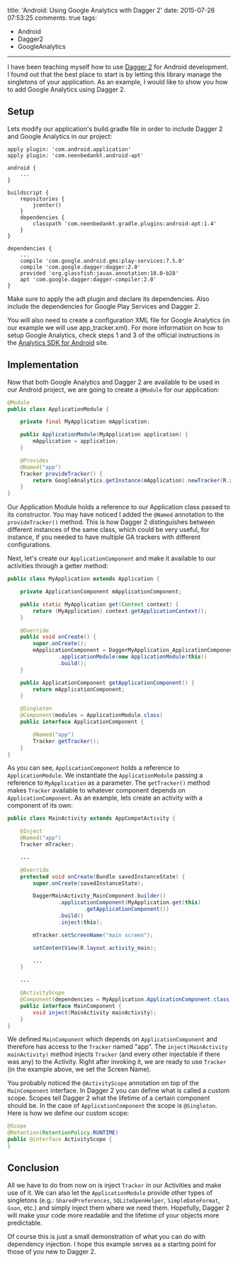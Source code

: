 title: 'Android: Using Google Analytics with Dagger 2'
date: 2015-07-26 07:53:25
comments: true
tags:
- Android
- Dagger2
- GoogleAnalytics
---
I have been teaching myself how to use [Dagger 2](http://google.github.io/dagger/) for Android development. I found out that the best place to start is by letting this library manage the singletons of your application. As an example, I would like to show you how to add Google Analytics using Dagger 2.

Setup
------------

Lets modify our application's build.gradle file in order to include Dagger 2 and Google Analytics in our project:

```Gradle
apply plugin: 'com.android.application'
apply plugin: 'com.neenbedankt.android-apt'

android {
    ...
}

buildscript {
    repositories {
        jcenter()
    }
    dependencies {
        classpath 'com.neenbedankt.gradle.plugins:android-apt:1.4'
    }
}

dependencies {
    ...
    compile 'com.google.android.gms:play-services:7.5.0'
    compile 'com.google.dagger:dagger:2.0'
    provided 'org.glassfish:javax.annotation:10.0-b28'
    apt 'com.google.dagger:dagger-compiler:2.0'
}
```

Make sure to apply the adt plugin and declare its dependencies. Also include the dependencies for Google Play Services and Dagger 2.

You will also need to create a configuration XML file for Google Analytics (in our example we will use app_tracker.xml). For more information on how to setup Google Analytics, check steps 1 and 3 of the official instructions in the [Analytics SDK for Android](https://developers.google.com/analytics/devguides/collection/android/v4/) site.

Implementation
--------------

Now that both Google Analytics and Dagger 2 are available to be used in our Android project, we are going to create a `@Module` for our application:

```Java
@Module
public class ApplicationModule {

    private final MyApplication mApplication;

    public ApplicationModule(MyApplication application) {
        mApplication = application;
    }

    @Provides
    @Named("app")
    Tracker provideTracker() {
        return GoogleAnalytics.getInstance(mApplication).newTracker(R.xml.app_tracker);
    }
}
```

Our Application Module holds a reference to our Application class passed to its constructor. You may have noticed I added the `@Named` annotation to the `provideTracker()` method. This is how Dagger 2 distinguishes between different instances of the same class, which could be very useful, for instance, if you needed to have multiple GA trackers with different configurations.

Next, let's create our `ApplicationComponent` and make it available to our activities through a getter method:

```Java
public class MyApplication extends Application {

    private ApplicationComponent mApplicationComponent;

    public static MyApplication get(Context context) {
        return (MyApplication) context.getApplicationContext();
    }

    @Override
    public void onCreate() {
        super.onCreate();
        mApplicationComponent = DaggerMyApplication_ApplicationComponent.builder()
                .applicationModule(new ApplicationModule(this))
                .build();
    }

    public ApplicationComponent getApplicationComponent() {
        return mApplicationComponent;
    }

    @Singleton
    @Component(modules = ApplicationModule.class)
    public interface ApplicationComponent {

        @Named("app")
        Tracker getTracker();
    }
}
```

As you can see, `ApplicationComponent` holds a reference to `ApplicationModule`. We instantiate the `ApplicationModule` passing a reference to `MyApplication` as a parameter. The `getTracker()` method makes `Tracker` available to whatever component depends on `ApplicationComponent`. As an example, lets create an activity with a component of its own:

```Java
public class MainActivity extends AppCompatActivity {

    @Inject
    @Named("app")
    Tracker mTracker;

    ...

    @Override
    protected void onCreate(Bundle savedInstanceState) {
        super.onCreate(savedInstanceState);

        DaggerMainActivity_MainComponent.builder()
                .applicationComponent(MyApplication.get(this)
                        .getApplicationComponent())
                .build()
                .inject(this);

        mTracker.setScreenName("main screen");

        setContentView(R.layout.activity_main);

        ...
    }

    ...

    @ActivityScope
    @Component(dependencies = MyApplication.ApplicationComponent.class)
    public interface MainComponent {
        void inject(MainActivity mainActivity);
    }
}
```

We defined `MainComponent` which depends on `ApplicationComponent` and therefore has access to the `Tracker` named "app".
The `inject(MainActivity mainActivity)` method injects `Tracker` (and every other injectable if there was any) to the Activity. Right after invoking it, we are ready to use `Tracker` (in the example above, we set the Screen Name).

You probably noticed the `@ActivityScope` annotation on top of the `MainComponent` interface. In Dagger 2 you can define what is called a custom scope. Scopes tell Dagger 2 what the lifetime of a certain component should be. In the case of `ApplicationComponent` the scope is `@Singleton`. Here is how we define our custom scope:

```Java
@Scope
@Retention(RetentionPolicy.RUNTIME)
public @interface ActivityScope {
}
```

Conclusion
----------

All we have to do from now on is inject `Tracker` in our Activities and make use of it. We can also let the `ApplicationModule` provide other types of singletons (e.g.: `SharedPreferences`, `SQLiteOpenHelper`, `SimpleDateFormat`, `Gson`, etc.) and simply inject them where we need them. Hopefully, Dagger 2 will make your code more readable and the lifetime of your objects more predictable.

Of course this is just a small demonstration of what you can do with dependency injection. I hope this example serves as a starting point for those of you new to Dagger 2.
